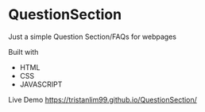 # QuestionSection

Just a simple Question Section/FAQs for webpages

Built with
* HTML
* CSS
* JAVASCRIPT

Live Demo
https://tristanlim99.github.io/QuestionSection/
